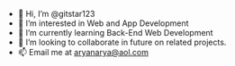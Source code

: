 - 👋 Hi, I’m @gitstar123
- 👀 I’m interested in Web and App Development
- 🌱 I’m currently learning Back-End Web Development
- 💞️ I’m looking to collaborate in future on related projects.
- 📫 Email me at aryanarya@aol.com
